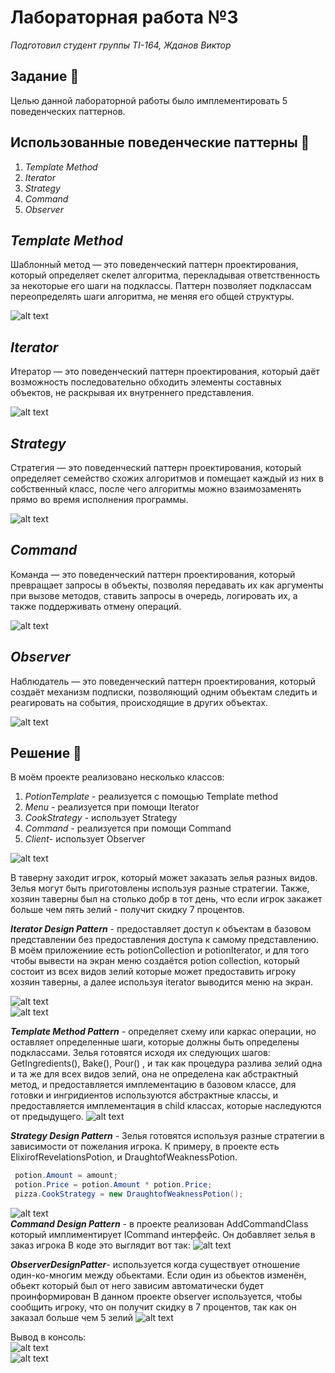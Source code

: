 # Лабораторная работа №3
_Подготовил студент группы TI-164, Жданов Виктор_

## Задание 💠
Целью данной лабораторной работы было имплементировать 5 поведенческих паттернов.

## Использованные поведенческие паттерны 📓
1. _Template Method_
2. _Iterator_
3. _Strategy_
4. _Command_
5. _Observer_

## _Template Method_
Шаблонный метод — это поведенческий паттерн проектирования, который определяет скелет алгоритма, перекладывая ответственность за некоторые его шаги на подклассы. Паттерн позволяет подклассам переопределять шаги алгоритма, не меняя его общей структуры.

![alt text](https://refactoring.guru/images/patterns/content/template-method/template-method.png "Logo Title Text 1")

## _Iterator_
Итератор — это поведенческий паттерн проектирования, который даёт возможность последовательно обходить элементы составных объектов, не раскрывая их внутреннего представления.

![alt text](https://refactoring.guru/images/patterns/content/iterator/iterator.png "Logo Title Text 1")

## _Strategy_
Стратегия — это поведенческий паттерн проектирования, который определяет семейство схожих алгоритмов и помещает каждый из них в собственный класс, после чего алгоритмы можно взаимозаменять прямо во время исполнения программы.

![alt text](https://refactoring.guru/images/patterns/content/strategy/strategy.png "Logo Title Text 1")

## _Command_
Команда — это поведенческий паттерн проектирования, который превращает запросы в объекты, позволяя передавать их как аргументы при вызове методов, ставить запросы в очередь, логировать их, а также поддерживать отмену операций.

![alt text](https://refactoring.guru/images/patterns/content/command/command.png "Logo Title Text 1")

## _Observer_
Наблюдатель — это поведенческий паттерн проектирования, который создаёт механизм подписки, позволяющий одним объектам следить и реагировать на события, происходящие в других объектах.

![alt text](https://refactoring.guru/images/patterns/content/observer/observer.png "Logo Title Text 1")

## Решение 📝
В моём проекте реализовано несколько классов:
1. _PotionTemplate_  - реализуется с помощью Template method
2. _Menu_ - реализуется при помощи Iterator
3. _CookStrategy_ - использует Strategy
4. _Command_ -  реализуется при помощи Command
5. _Client_- использует Observer 


![alt text](https://i.redd.it/1sv940xe861z.png "Logo Title Text 1")  

В таверну заходит игрок, который может заказать зелья разных видов. Зелья могут быть приготовлены используя разные стратегии. Также, хозяин таверны был на столько добр в тот день, что если игрок закажет больше чем пять зелий - получит скидку 7 процентов.

*__Iterator Design Pattern__* -  предоставляет доступ к объектам в базовом представлении без предоставления доступа к самому представлению. В моём приложениие есть potionCollection  и potionIterator, и для того чтобы вывести на экран меню создаётся potion collection, который состоит из всех видов зелий которые может предоставить игроку хозяин таверны, а далее используя iterator выводится меню на экран.

 ![alt text](screens/iterator.PNG "Logo Title Text 1")  
 ![alt text](screens/iterator2.PNG "Logo Title Text 1")

*__Template Method Pattern__* - определяет схему или каркас операции, но оставляет определенные шаги, которые должны быть определены подклассами.
Зелья готовятся исходя их следующих шагов: GetIngredients(), Bake(), Pour() , и так как процедура разлива зелий одна и та же для всех видов зелий, она не определена как абстрактный метод, и предоставляется имплементацию в базовом классе, для готовки и ингридиентов используются абстрактные классы, и предоставляется имплементация в child классах, которые наследуются от предыдущего. 
 ![alt text](screens/template.PNG "Logo Title Text 1")   
 
  *__Strategy Design Pattern__* - Зелья готовятся используя разные стратегии в зависимости от пожелания игрока. К примеру, в проекте есть ElixirofRevelationsPotion, и DraughtofWeaknessPotion. 
  
```csharp
 potion.Amount = amount;
 potion.Price = potion.Amount * potion.Price;
 pizza.CookStrategy = new DraughtofWeaknessPotion();
```
  ![alt text](screens/strategy.PNG "Logo Title Text 1")  
  *__Command Design Pattern__* - в проекте реализован AddCommandClass который имплиментирует ICommand интерфейс. Он добавляет зелья в заказ игрока
  В коде это выглядит вот так: 
    ![alt text](screens/command.PNG "Logo Title Text 1") 
    
   *__ObserverDesignPatter__*-  используется когда существует отношение один-ко-многим между обьектами. Если один из обьектов изменён, обьект который был от него зависим автоматически будет проинформирован
   В данном проекте observer используется, чтобы сообщить игроку, что он получит скидку в 7 процентов, так как он заказал больше чем 5 зелий
       ![alt text](screens/observer.PNG "Logo Title Text 1") 

Вывод в консоль:    
       ![alt text](screens/ex1.PNG "Logo Title Text 1")  
       ![alt text](screens/ex2.PNG "Logo Title Text 1") 


  
